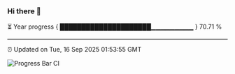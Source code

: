 ### Hi there 👋

⏳ Year progress { █████████████████████▁▁▁▁▁▁▁▁▁ } 70.71 %

---

⏰ Updated on Tue, 16 Sep 2025 01:53:55 GMT

![Progress Bar CI](https://github.com/DhruviPatel157/GitHub-Actions-Demo/workflows/Progress%20Bar%20CI/badge.svg)
